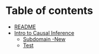 # Table of contents

* [README](README.md)
* [Intro to Causal Inference](intro-to-causal-inference/README.md)
  * [Subdomain  -New](intro-to-causal-inference/subdomain-1.md)
  * [Test](intro-to-causal-inference/test.md)

